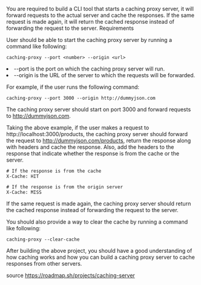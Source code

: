 You are required to build a CLI tool that starts a caching proxy server, it will forward requests to the actual server and cache the responses. If the same request is made again, it will return the cached response instead of forwarding the request to the server.
Requirements

User should be able to start the caching proxy server by running a command like following:
```
caching-proxy --port <number> --origin <url>
```
<li>
    --port is the port on which the caching proxy server will run.
</li>
<li>
    --origin is the URL of the server to which the requests will be forwarded.
</li>

For example, if the user runs the following command:

```
caching-proxy --port 3000 --origin http://dummyjson.com
```
The caching proxy server should start on port 3000 and forward requests to http://dummyjson.com.

Taking the above example, if the user makes a request to http://localhost:3000/products, the caching proxy server should forward the request to http://dummyjson.com/products, return the response along with headers and cache the response. Also, add the headers to the response that indicate whether the response is from the cache or the server.
```
# If the response is from the cache
X-Cache: HIT

# If the response is from the origin server
X-Cache: MISS
```

If the same request is made again, the caching proxy server should return the cached response instead of forwarding the request to the server.

You should also provide a way to clear the cache by running a command like following:

```
caching-proxy --clear-cache
```

After building the above project, you should have a good understanding of how caching works and how you can build a caching proxy server to cache responses from other servers.


source https://roadmap.sh/projects/caching-server